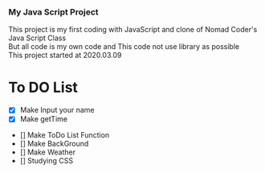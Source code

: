 ### My Java Script Project  
This project is my first coding with JavaScript and clone of Nomad Coder's Java Script Class  
But all code is my own code and This code not use library as possible  
This project started at 2020.03.09


# To DO List
- [x] Make Input your name
- [x] Make getTime
- [] Make ToDo List Function 
- [] Make BackGround
- [] Make Weather 
- [] Studying CSS

